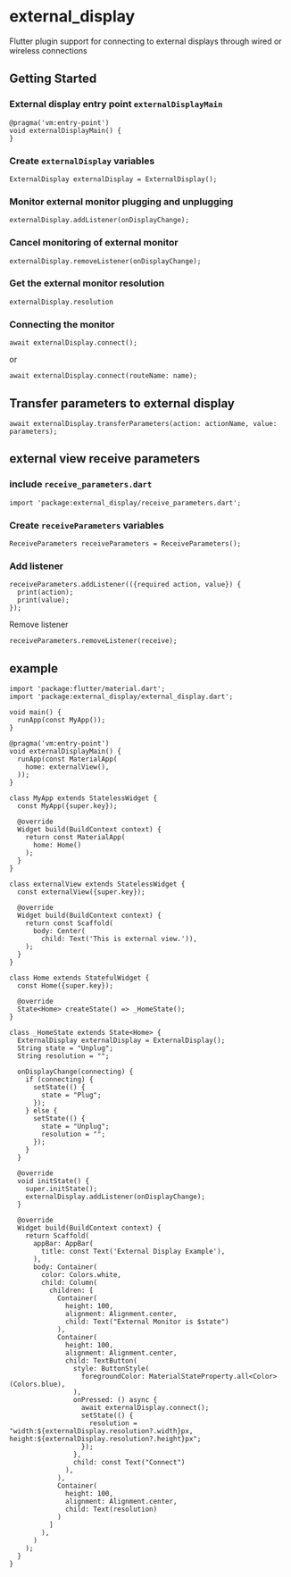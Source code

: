 # external_display

Flutter plugin support for connecting to external displays through wired or wireless connections

## Getting Started

### External display entry point `externalDisplayMain`
```
@pragma('vm:entry-point')
void externalDisplayMain() {
}
```

### Create `externalDisplay` variables
```
ExternalDisplay externalDisplay = ExternalDisplay();
```

### Monitor external monitor plugging and unplugging
```
externalDisplay.addListener(onDisplayChange);
```

### Cancel monitoring of external monitor
```
externalDisplay.removeListener(onDisplayChange);
```

### Get the external monitor resolution
```
externalDisplay.resolution
```

### Connecting the monitor
```
await externalDisplay.connect();
```
or
```
await externalDisplay.connect(routeName: name);
```

## Transfer parameters to external display
```
await externalDisplay.transferParameters(action: actionName, value: parameters);
```

## external view receive parameters

### include `receive_parameters.dart`
```
import 'package:external_display/receive_parameters.dart';
```

### Create `receiveParameters` variables
```
ReceiveParameters receiveParameters = ReceiveParameters();
```

### Add listener
```
receiveParameters.addListener(({required action, value}) {
  print(action);
  print(value);
});
```

Remove listener
```
receiveParameters.removeListener(receive);
```

## example
```
import 'package:flutter/material.dart';
import 'package:external_display/external_display.dart';

void main() {
  runApp(const MyApp());
}

@pragma('vm:entry-point')
void externalDisplayMain() {
  runApp(const MaterialApp(
    home: externalView(),
  ));
}

class MyApp extends StatelessWidget {
  const MyApp({super.key});

  @override
  Widget build(BuildContext context) {
    return const MaterialApp(
      home: Home()
    );
  }
}

class externalView extends StatelessWidget {
  const externalView({super.key});

  @override
  Widget build(BuildContext context) {
    return const Scaffold(
      body: Center(
        child: Text('This is external view.')),
    );
  }
}

class Home extends StatefulWidget {
  const Home({super.key});

  @override
  State<Home> createState() => _HomeState();
}

class _HomeState extends State<Home> {
  ExternalDisplay externalDisplay = ExternalDisplay();
  String state = "Unplug";
  String resolution = "";

  onDisplayChange(connecting) {
    if (connecting) {
      setState(() {
        state = "Plug";
      });
    } else {
      setState(() {
        state = "Unplug";
        resolution = "";
      });
    }
  }

  @override
  void initState() {
    super.initState();
    externalDisplay.addListener(onDisplayChange);
  }

  @override
  Widget build(BuildContext context) {
    return Scaffold(
      appBar: AppBar(
        title: const Text('External Display Example'),
      ),
      body: Container(
        color: Colors.white,
        child: Column(
          children: [
            Container(
              height: 100,
              alignment: Alignment.center,
              child: Text("External Monitor is $state")
            ),
            Container(
              height: 100,
              alignment: Alignment.center,
              child: TextButton(
                style: ButtonStyle(
                  foregroundColor: MaterialStateProperty.all<Color>(Colors.blue),
                ),
                onPressed: () async { 
                  await externalDisplay.connect();
                  setState(() {
                    resolution = "width:${externalDisplay.resolution?.width}px, height:${externalDisplay.resolution?.height}px";
                  });
                },
                child: const Text("Connect")
              ),
            ),
            Container(
              height: 100,
              alignment: Alignment.center,
              child: Text(resolution)
            )
          ]
        ),
      )
    );
  }
}
```